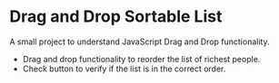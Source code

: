# Drag and Drop Sortable List

A small project to understand JavaScript Drag and Drop functionality.

- Drag and drop functionality to reorder the list of richest people.
- Check button to verify if the list is in the correct order.

